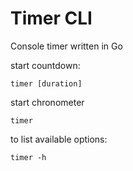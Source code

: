 # Timer CLI

Console timer written in Go

start countdown:

```shell
timer [duration]
```

start chronometer

```shell
timer
```

to list available options:

```shell
timer -h
```
